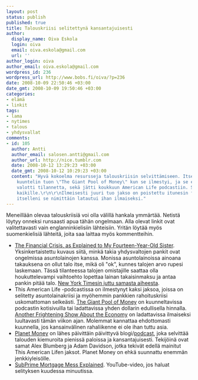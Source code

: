 ```yaml
---
layout: post
status: publish
published: true
title: Talouskriisi selitettynä kansantajuisesti
author:
  display_name: Oiva Eskola
  login: oiva
  email: oiva.eskola@gmail.com
  url: ''
author_login: oiva
author_email: oiva.eskola@gmail.com
wordpress_id: 236
wordpress_url: http://www.bobs.fi/oiva/?p=236
date: 2008-10-09 22:50:46 +03:00
date_gmt: 2008-10-09 19:50:46 +03:00
categories:
- elämä
- linkit
tags:
- lama
- nytimes
- talous
- yhdysvallat
comments:
- id: 105
  author: Antti
  author_email: salosen.antti@gmail.com
  author_url: http://nice.tumblr.com
  date: 2008-10-12 13:29:23 +03:00
  date_gmt: 2008-10-12 10:29:23 +03:00
  content: "Hyvä kokoelma resursseja talouskriisin selvittämiseen. Itse
    kuuntelin tuon \"The Giant Pool of Money\" kun se ilmestyi, ja se erityisesti
    valotti tilannetta, sekä jätti koukkuun American Life podcastiin. Suosittelen
    kaikille.\r\n\r\nIlmeisesti juuri tuo jakso on poistettu itunesin feedistä,
    itselleni se nimittäin latautui ihan ilmaiseksi."
---
```

<p>Meneillään olevaa talouskriisiä voi olla välillä hankala ymmärtää. Netistä löytyy onneksi runsaasti apua tähän ongelmaan. Alla olevat linkit ovat valitettavasti vain englanninkielisiin lähteisiin. Yritän löytää myös suomenkielisiä lähteitä, joita saa laittaa myös kommentteihin.</p>
<ul>
<li><a href="http://bygonebureau.com/2008/10/01/the-financial-crisis-as-explained-to-my-fourteen-year-old-sister/">The Financial Crisis, as Explained to My Fourteen-Year-Old Sister</a>. Yksinkertaistettu kuvaus siitä, minkä takia yhdysvaltojen pankit ovat ongelmissa asuntolainojen kanssa. Monissa asuntolainoissa ainoana takauksena on ollut talo itse, mikä oli "ok", kunnes talojen arvo rupesi laskemaan. Tässä tilanteessa talojen omistajille saattaa olla houkuttelevampi vaihtoehto lopettaa lainan takaisinmaksu ja antaa pankin pitää talo. <a title="Facing Default, Some Walk Out on New Homes " href="http://www.nytimes.com/2008/02/29/us/29walks.html?scp=44&amp;sq=default&amp;st=cse">New York Timesin juttu samasta aiheesta</a>.</li>
<li>This American Life -podcastissa on ilmestynyt kaksi jaksoa, joissa on selitetty asuntolainakriisi ja myöhemmin pankkien rahoituskriisi uskomattoman selkeästi. <a title="This American Life: episode 355" href="http://www.thislife.org/Radio_Episode.aspx?episode=355">The Giant Pool of Money</a> on kuunneltavissa podcastin kotisivuilla tai ladattavissa yhden dollarin edullisella hinnalla. <a title="This American Life: episode 365" href="http://www.thislife.org/Radio_Episode.aspx?sched=1263">Another Frightening Show About the Economy</a> on ladattavissa ilmaiseksi luultavasti tämän viikon ajan. Molemmat kannattaa ehdottomasti kuunnella, jos kansainvälinen rahaliikenne ei ole ihan tuttu asia.</li>
<li><a href="http://www.npr.org/blogs/money/">Planet Money</a> on lähes päivittäin päivittyvä blogi/<a href="http://www.npr.org/rss/podcast/podcast_detail.php?siteId=94411890">podcast</a>, joka selvittää talouden kiemuroita pienissä paloissa ja kansantajuisesti. Tekijöinä ovat samat <span class="text"><span id="ctl00_Content_Body_lblDescription">Alex Blumberg ja Adam Davidson, jotka tekivät edellä mainitut This American Lifen jaksot. Planet Money on ehkä suunnattu enemmän jenkkiyleisölle.</span></span></li>
<li><a href="http://www.youtube.com/watch?v=q8hjUei-Nwo">SubPrime Mortgage Mess Explained</a>. YouTube-video, jos haluat selityksen kuudessa minuutissa.</li>
</ul>

